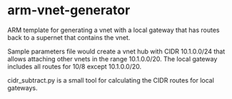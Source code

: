 # arm-vnet-generator

ARM template for generating a vnet with a local gateway that has routes back
to a supernet that contains the vnet.

Sample parameters file would create a vnet hub with CIDR 10.1.0.0/24 that
allows attaching other vnets in the range 10.1.0.0/20.  The local gateway
includes all routes for 10/8 except 10.1.0.0/20.

cidr_subtract.py is a small tool for calculating the CIDR routes for local
gateways.
